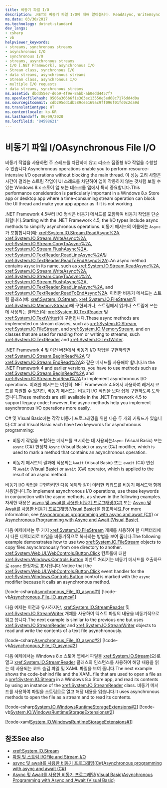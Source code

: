 ```yaml
---
title: 비동기 파일 I/O
description: .NET의 비동기 파일 I/O에 대해 알아봅니다. ReadAsync, WriteAsync 등의 비동기 작업을 간소화하는 비동기 메서드를 알아봅니다.
ms.date: 03/30/2017
ms.technology: dotnet-standard
dev_langs:
- csharp
- vb
helpviewer_keywords:
- streams, synchronous streams
- asynchronous I/O
- synchronous I/O
- streams, asynchronous streams
- I/O [.NET Framework], asynchronous I/O
- Stream class, synchronous I/O
- data streams, asynchronous streams
- Stream class, asynchronous I/O
- multiple I/O requests
- data streams, synchronous streams
ms.assetid: dbdd55e7-d6b9-4f9e-8abb-ab0edd4457f7
ms.openlocfilehash: 9506a366b6f1e363ec13550e5ed68c7176dd4d0a
ms.sourcegitcommit: cdb295dd1db589ce5169ac9ff096f01fd0c2da9d
ms.translationtype: HT
ms.contentlocale: ko-KR
ms.lasthandoff: 06/09/2020
ms.locfileid: "84598621"
---
```

# <a name="asynchronous-file-io"></a><span data-ttu-id="88895-104">비동기 파일 I/O</span><span class="sxs-lookup"><span data-stu-id="88895-104">Asynchronous File I/O</span></span>

<span data-ttu-id="88895-105">비동기 작업을 사용하면 주 스레드를 차단하지 않고 리소스 집중형 I/O 작업을 수행할 수 있습니다.</span><span class="sxs-lookup"><span data-stu-id="88895-105">Asynchronous operations enable you to perform resource-intensive I/O operations without blocking the main thread.</span></span> <span data-ttu-id="88895-106">이 성능 고려 사항은 시간이 걸리는 스트림 작업이 UI 스레드를 차단하여 앱이 작동하지 않는 것처럼 보일 수 있는 Windows 8.x 스토어 앱 또는 데스크톱 앱에서 특히 중요합니다.</span><span class="sxs-lookup"><span data-stu-id="88895-106">This performance consideration is particularly important in a Windows 8.x Store app or desktop app where a time-consuming stream operation can block the UI thread and make your app appear as if it is not working.</span></span>

<span data-ttu-id="88895-107">.NET Framework 4.5부터 I/O 형식은 비동기 메서드를 포함하여 비동기 작업을 단순화합니다.</span><span class="sxs-lookup"><span data-stu-id="88895-107">Starting with the .NET Framework 4.5, the I/O types include async methods to simplify asynchronous operations.</span></span> <span data-ttu-id="88895-108">비동기 메서드의 이름에는 `Async` 가 포함합니다(예: <xref:System.IO.Stream.ReadAsync%2A>, <xref:System.IO.Stream.WriteAsync%2A>, <xref:System.IO.Stream.CopyToAsync%2A>, <xref:System.IO.Stream.FlushAsync%2A>, <xref:System.IO.TextReader.ReadLineAsync%2A>및 <xref:System.IO.TextReader.ReadToEndAsync%2A>).</span><span class="sxs-lookup"><span data-stu-id="88895-108">An async method contains `Async` in its name, such as <xref:System.IO.Stream.ReadAsync%2A>, <xref:System.IO.Stream.WriteAsync%2A>, <xref:System.IO.Stream.CopyToAsync%2A>, <xref:System.IO.Stream.FlushAsync%2A>, <xref:System.IO.TextReader.ReadLineAsync%2A>, and <xref:System.IO.TextReader.ReadToEndAsync%2A>.</span></span> <span data-ttu-id="88895-109">이러한 비동기 메서드는 스트림 클래스(예: <xref:System.IO.Stream>, <xref:System.IO.FileStream>및 <xref:System.IO.MemoryStream>)에 구현되거나, 스트림에서 읽거나 스트림에 쓰는 데 사용되는 클래스(예: <xref:System.IO.TextReader> 및 <xref:System.IO.TextWriter>)에 구현됩니다.</span><span class="sxs-lookup"><span data-stu-id="88895-109">These async methods are implemented on stream classes, such as <xref:System.IO.Stream>, <xref:System.IO.FileStream>, and <xref:System.IO.MemoryStream>, and on classes that are used for reading from or writing to streams, such <xref:System.IO.TextReader> and <xref:System.IO.TextWriter>.</span></span>

<span data-ttu-id="88895-110">.NET Framework 4 및 이전 버전에서 비동기 I/O 작업을 구현하려면 <xref:System.IO.Stream.BeginRead%2A> 및 <xref:System.IO.Stream.EndRead%2A>와 같은 메서드를 사용해야 합니다.</span><span class="sxs-lookup"><span data-stu-id="88895-110">In the .NET Framework 4 and earlier versions, you have to use methods such as <xref:System.IO.Stream.BeginRead%2A> and <xref:System.IO.Stream.EndRead%2A> to implement asynchronous I/O operations.</span></span> <span data-ttu-id="88895-111">이러한 메서드는 여전히 .NET Framework 4.5에서 사용하여 레거시 코드를 지원할 수 있지만, 비동기 메서드는 비동기 I/O 작업을 보다 쉽게 구현하도록 도와줍니다.</span><span class="sxs-lookup"><span data-stu-id="88895-111">These methods are still available in the .NET Framework 4.5 to support legacy code; however, the async methods help you implement asynchronous I/O operations more easily.</span></span>

<span data-ttu-id="88895-112">C# 및 Visual Basic에는 각각 비동기 프로그래밍을 위한 다음 두 개의 키워드가 있습니다.</span><span class="sxs-lookup"><span data-stu-id="88895-112">C# and Visual Basic each have two keywords for asynchronous programming:</span></span>

- <span data-ttu-id="88895-113">비동기 작업을 포함하는 메서드를 표시하는 데 사용되는`Async` (Visual Basic) 또는 `async` (C#) 한정자.</span><span class="sxs-lookup"><span data-stu-id="88895-113">`Async` (Visual Basic) or `async` (C#) modifier, which is used to mark a method that contains an asynchronous operation.</span></span>

- <span data-ttu-id="88895-114">비동기 메서드의 결과에 적용되는`Await` (Visual Basic) 또는 `await` (C#) 연산자.</span><span class="sxs-lookup"><span data-stu-id="88895-114">`Await` (Visual Basic) or `await` (C#) operator, which is applied to the result of an async method.</span></span>

<span data-ttu-id="88895-115">비동기 I/O 작업을 구현하려면 다음 예제와 같이 이러한 키워드를 비동기 메서드와 함께 사용합니다.</span><span class="sxs-lookup"><span data-stu-id="88895-115">To implement asynchronous I/O operations, use these keywords in conjunction with the async methods, as shown in the following examples.</span></span> <span data-ttu-id="88895-116">자세한 내용은 [async 및 await를 사용한 비동기 프로그래밍(C#)](../../csharp/programming-guide/concepts/async/index.md) 또는 [Async 및 Await를 사용한 비동기 프로그래밍(Visual Basic)](../../visual-basic/programming-guide/concepts/async/index.md)을 참조하세요.</span><span class="sxs-lookup"><span data-stu-id="88895-116">For more information, see [Asynchronous programming with async and await (C#)](../../csharp/programming-guide/concepts/async/index.md) or [Asynchronous Programming with Async and Await (Visual Basic)](../../visual-basic/programming-guide/concepts/async/index.md).</span></span>

<span data-ttu-id="88895-117">다음 예제에서는 두 가지 <xref:System.IO.FileStream> 개체를 사용하여 한 디렉터리에서 다른 디렉터리로 파일을 비동기적으로 복사하는 방법을 보여 줍니다.</span><span class="sxs-lookup"><span data-stu-id="88895-117">The following example demonstrates how to use two <xref:System.IO.FileStream> objects to copy files asynchronously from one directory to another.</span></span> <span data-ttu-id="88895-118"><xref:System.Web.UI.WebControls.Button.Click> 컨트롤에 대한 <xref:System.Windows.Controls.Button> 이벤트 처리기는 비동기 메서드를 호출하므로 `async` 한정자로 표시됩니다.</span><span class="sxs-lookup"><span data-stu-id="88895-118">Notice that the <xref:System.Web.UI.WebControls.Button.Click> event handler for the <xref:System.Windows.Controls.Button> control is marked with the `async` modifier because it calls an asynchronous method.</span></span>

[!code-csharp[Asynchronous_File_IO_async#1](../../../samples/snippets/csharp/VS_Snippets_CLR/Asynchronous_File_IO_async/cs/example.cs#1)]
[!code-vb[Asynchronous_File_IO_async#1](../../../samples/snippets/visualbasic/VS_Snippets_CLR/Asynchronous_File_IO_async/vb/example.vb#1)]

<span data-ttu-id="88895-119">다음 예제는 이전과 유사하지만, <xref:System.IO.StreamReader> 및 <xref:System.IO.StreamWriter> 개체를 사용하여 텍스트 파일의 내용을 비동기적으로 읽고 씁니다.</span><span class="sxs-lookup"><span data-stu-id="88895-119">The next example is similar to the previous one but uses <xref:System.IO.StreamReader> and <xref:System.IO.StreamWriter> objects to read and write the contents of a text file asynchronously.</span></span>

[!code-csharp[Asynchronous_File_IO_async#2](../../../samples/snippets/csharp/VS_Snippets_CLR/Asynchronous_File_IO_async/cs/example2.cs#2)]
[!code-vb[Asynchronous_File_IO_async#2](../../../samples/snippets/visualbasic/VS_Snippets_CLR/Asynchronous_File_IO_async/vb/example2.vb#2)]

<span data-ttu-id="88895-120">다음 예제에서는 Windows 8.x 스토어 앱에서 파일을 <xref:System.IO.Stream>(으)로 열고 <xref:System.IO.StreamReader> 클래스의 인스턴스를 사용하여 해당 내용을 읽는 데 사용되는 코드 숨김 파일 및 XAML 파일을 보여 줍니다.</span><span class="sxs-lookup"><span data-stu-id="88895-120">The next example shows the code-behind file and the XAML file that are used to open a file as a <xref:System.IO.Stream> in a Windows 8.x Store app, and read its contents by using an instance of the <xref:System.IO.StreamReader> class.</span></span> <span data-ttu-id="88895-121">비동기 메서드를 사용하여 파일을 스트림으로 열고 해당 내용을 읽습니다.</span><span class="sxs-lookup"><span data-stu-id="88895-121">It uses asynchronous methods to open the file as a stream and to read its contents.</span></span>

[!code-csharp[System.IO.WindowsRuntimeStorageExtensions#2](../../../samples/snippets/csharp/VS_Snippets_CLR_System/system.io.windowsruntimestorageextensions/cs/blankpage.xaml.cs#2)]
[!code-vb[System.IO.WindowsRuntimeStorageExtensions#2](../../../samples/snippets/visualbasic/VS_Snippets_CLR_System/system.io.windowsruntimestorageextensions/vb/blankpage.xaml.vb#2)]

[!code-xaml[System.IO.WindowsRuntimeStorageExtensions#1](../../../samples/snippets/csharp/VS_Snippets_CLR_System/system.io.windowsruntimestorageextensions/cs/blankpage.xaml#1)]

## <a name="see-also"></a><span data-ttu-id="88895-122">참조</span><span class="sxs-lookup"><span data-stu-id="88895-122">See also</span></span>

- <xref:System.IO.Stream>
- [<span data-ttu-id="88895-123">파일 및 스트림 I/O</span><span class="sxs-lookup"><span data-stu-id="88895-123">File and Stream I/O</span></span>](index.md)
- [<span data-ttu-id="88895-124">async 및 await를 사용한 비동기 프로그래밍(C#)</span><span class="sxs-lookup"><span data-stu-id="88895-124">Asynchronous programming with async and await (C#)</span></span>](../../csharp/programming-guide/concepts/async/index.md)
- [<span data-ttu-id="88895-125">Async 및 Await를 사용한 비동기 프로그래밍(Visual Basic)</span><span class="sxs-lookup"><span data-stu-id="88895-125">Asynchronous Programming with Async and Await (Visual Basic)</span></span>](../../visual-basic/programming-guide/concepts/async/index.md)
